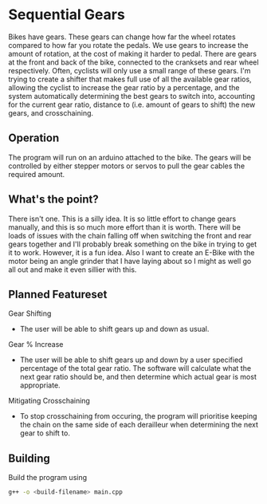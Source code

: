 # Sequential Gears

Bikes have gears. These gears can change how far the wheel rotates compared to how far you rotate the pedals. We use gears to increase the amount of rotation, at the cost of making it harder to pedal. There are gears at the front and back of the bike, connected to the cranksets and rear wheel respectively. Often, cyclists will only use a small range of these gears. I'm trying to create a shifter that makes full use of all the available gear ratios, allowing the cyclist to increase the gear ratio by a percentage, and the system automatically determining the best gears to switch into, accounting for the current gear ratio, distance to (i.e. amount of gears to shift) the new gears, and crosschaining.

## Operation
The program will run on an arduino attached to the bike. The gears will be controlled by either stepper motors or servos to pull the gear cables the required amount.

## What's the point?

There isn't one. This is a silly idea. It is so little effort to change gears manually, and this is so much more effort than it is worth. There will be loads of issues with the chain falling off when switching the front and rear gears together and I'll probably break something on the bike in trying to get it to work. However, it is a fun idea. Also I want to create an E-Bike with the motor being an angle grinder that I have laying about so I might as well go all out and make it even sillier with this.

## Planned Featureset
Gear Shifting
- The user will be able to shift gears up and down as usual.

Gear % Increase
- The user will be able to shift gears up and down by a user specified percentage of the total gear ratio. The software will calculate what the next gear ratio should be, and then determine which actual gear is most appropriate.

Mitigating Crosschaining
- To stop crosschaining from occuring, the program will prioritise keeping the chain on the same side of each derailleur when determining the next gear to shift to.

## Building
Build the program using 
```bash
g++ -o <build-filename> main.cpp
```

